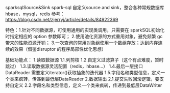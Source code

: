 sparksqlSource&Sink
spark-sql 自定义source and sink，整合各种常规数据库 hbase，mysql，redis
参考：https://blog.csdn.net/zjerryj/article/details/84922369

特色：1.针对不同数据源，可使用通用的实现类调用，只需要在 sparkSQL初始化时指定相应的 option 参数即可；
     2.使用池化资源的方式重用对象，避免频繁 gc 带来的性能资源开销；
     3.一次查询的常用对象组使用一个数组存放；达到内存连续的效果（借鉴disruptor 的程序局部性优化思想）

基础功能点：
1.读取数据源
    1.1.列剪枝
    1.2.自定义过滤算子（这个有点难度，暂时跳过）
    1.3.读取数据源灵活配置（redis，hbase...）
    1.4.最后一层接口 DataReader 需要定义iterator()获取抽象的迭代器
    1.5.字段名和类型信息，定义一个类来疯转，传递到最低层DataReader
2.数据输出
    2.1.提交失败回滚逻辑，要支持自定义
    2.2.字段名和类型信息，定义一个类来疯转，传递到最低层DataWriter
